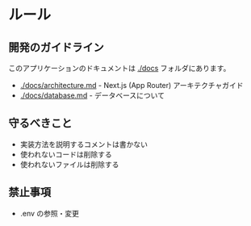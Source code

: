 # ルール

## 開発のガイドライン

このアプリケーションのドキュメントは [./docs](./docs) フォルダにあります。

- [./docs/architecture.md](./docs/architecture.md) - Next.js (App Router) アーキテクチャガイド
- [./docs/database.md](./docs/database.md) - データベースについて

## 守るべきこと

- 実装方法を説明するコメントは書かない
- 使われないコードは削除する
- 使われないファイルは削除する

## 禁止事項

- .env の参照・変更
